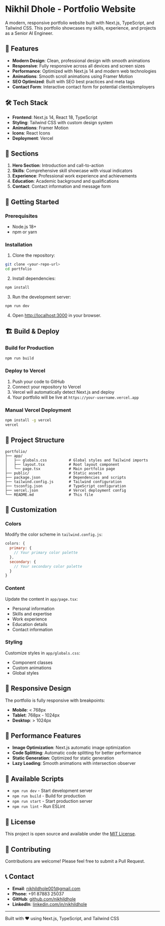 # Nikhil Dhole - Portfolio Website

A modern, responsive portfolio website built with Next.js, TypeScript, and Tailwind CSS. This portfolio showcases my skills, experience, and projects as a Senior AI Engineer.

## 🚀 Features

- **Modern Design**: Clean, professional design with smooth animations
- **Responsive**: Fully responsive across all devices and screen sizes
- **Performance**: Optimized with Next.js 14 and modern web technologies
- **Animations**: Smooth scroll animations using Framer Motion
- **SEO Optimized**: Built with SEO best practices and meta tags
- **Contact Form**: Interactive contact form for potential clients/employers

## 🛠️ Tech Stack

- **Frontend**: Next.js 14, React 18, TypeScript
- **Styling**: Tailwind CSS with custom design system
- **Animations**: Framer Motion
- **Icons**: React Icons
- **Deployment**: Vercel

## 📱 Sections

1. **Hero Section**: Introduction and call-to-action
2. **Skills**: Comprehensive skill showcase with visual indicators
3. **Experience**: Professional work experience and achievements
4. **Education**: Academic background and qualifications
5. **Contact**: Contact information and message form

## 🚀 Getting Started

### Prerequisites

- Node.js 18+ 
- npm or yarn

### Installation

1. Clone the repository:
```bash
git clone <your-repo-url>
cd portfolio
```

2. Install dependencies:
```bash
npm install
```

3. Run the development server:
```bash
npm run dev
```

4. Open [http://localhost:3000](http://localhost:3000) in your browser.

## 🏗️ Build & Deploy

### Build for Production

```bash
npm run build
```

### Deploy to Vercel

1. Push your code to GitHub
2. Connect your repository to Vercel
3. Vercel will automatically detect Next.js and deploy
4. Your portfolio will be live at `https://your-username.vercel.app`

### Manual Vercel Deployment

```bash
npm install -g vercel
vercel
```

## 📁 Project Structure

```
portfolio/
├── app/
│   ├── globals.css          # Global styles and Tailwind imports
│   ├── layout.tsx           # Root layout component
│   └── page.tsx             # Main portfolio page
├── public/                  # Static assets
├── package.json             # Dependencies and scripts
├── tailwind.config.js       # Tailwind configuration
├── tsconfig.json            # TypeScript configuration
├── vercel.json              # Vercel deployment config
└── README.md                # This file
```

## 🎨 Customization

### Colors
Modify the color scheme in `tailwind.config.js`:
```javascript
colors: {
  primary: {
    // Your primary color palette
  },
  secondary: {
    // Your secondary color palette
  }
}
```

### Content
Update the content in `app/page.tsx`:
- Personal information
- Skills and expertise
- Work experience
- Education details
- Contact information

### Styling
Customize styles in `app/globals.css`:
- Component classes
- Custom animations
- Global styles

## 📱 Responsive Design

The portfolio is fully responsive with breakpoints:
- **Mobile**: < 768px
- **Tablet**: 768px - 1024px
- **Desktop**: > 1024px

## 🚀 Performance Features

- **Image Optimization**: Next.js automatic image optimization
- **Code Splitting**: Automatic code splitting for better performance
- **Static Generation**: Optimized for static generation
- **Lazy Loading**: Smooth animations with intersection observer

## 🔧 Available Scripts

- `npm run dev` - Start development server
- `npm run build` - Build for production
- `npm run start` - Start production server
- `npm run lint` - Run ESLint

## 📄 License

This project is open source and available under the [MIT License](LICENSE).

## 🤝 Contributing

Contributions are welcome! Please feel free to submit a Pull Request.

## 📞 Contact

- **Email**: nikhildhole001@gmail.com
- **Phone**: +91 87883 25037
- **GitHub**: [github.com/nikhildhole](https://github.com/nikhildhole)
- **LinkedIn**: [linkedin.com/in/nikhildhole](https://linkedin.com/in/nikhildhole)

---

Built with ❤️ using Next.js, TypeScript, and Tailwind CSS
